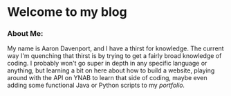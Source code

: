 # Welcome to my blog

### About Me:
My name is Aaron Davenport, and I have a thirst for knowledge. The current way I'm quenching that thirst is by trying to get a fairly broad knowledge of coding. I probably won't go super in depth in any specific language or anything, but learning a bit on here about how to build a website, playing around with the API on YNAB to learn that side of coding, maybe even adding some functional Java or Python scripts to my *portfolio.* 
